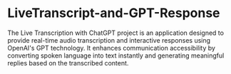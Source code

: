 # LiveTranscript-and-GPT-Response
The Live Transcription with ChatGPT project is an application designed to provide real-time audio transcription and interactive responses using OpenAI's GPT technology. It enhances communication accessibility by converting spoken language into text instantly and generating meaningful replies based on the transcribed content.
